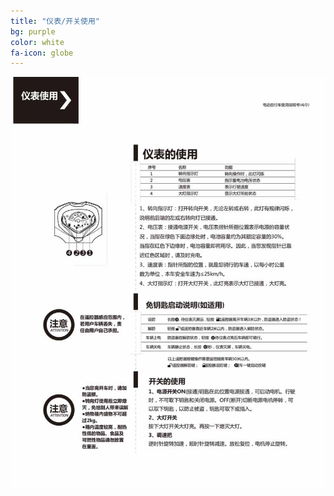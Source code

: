 ```yaml
---
title: "仪表/开关使用"
bg: purple
color: white
fa-icon: globe
---
```


![image tooltip here](/img/images/4_02.jpg)